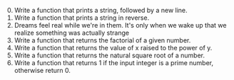 0. Write a function that prints a string, followed by a new line.
1. Write a function that prints a string in reverse.
2. Dreams feel real while we're in them. It's only when we wake up that we realize something was actually strange
3. Write a function that returns the factorial of a given number.
4. Write a function that returns the value of x raised to the power of y.
5. Write a function that returns the natural square root of a number.
6. Write a function that returns 1 if the input integer is a prime number, otherwise return 0.
